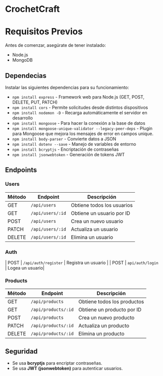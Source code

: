 # CrochetCraft
# Requisitos Previos
Antes de comenzar, asegúrate de tener instalado:
* Node.js
* MongoDB

## Dependecias
Instalar las siguientes dependencias para su funcionamiento:
* `npm install express` - Framework web para Node.js (GET, POST, DELETE, PUT, PATCH)
* `npm install cors` - Permite solicitudes desde distintos dispositivos
* `npm install nodemon -D` - Recarga automáticamente el servidor en desarrollo
* `npm install mongoose` - Para hacer la conexión a la base de datos
* `npm install mongoose-unique-validator --legacy-peer-deps` -  Plugin para Mongoose que mejora los mensajes de error en campos unique.
* `npm install body-parser` - Convierte datos a JSON
* `npm install dotenv --save` - Manejo de variables de entorno
* `npm install bcryptjs` - Encriptación de contraseñas
* `npm install jsonwebtoken` - Generación de tokens JWT

## Endpoints
### Users
| Método | Endpoint | Descripción |
|--------|---------|-------------|
| GET    | `/api/users` | Obtiene todos los usuarios |
| GET    | `/api/users/:id` | Obtiene un usuario por ID |
| POST   | `/api/users` | Crea un nuevo usuario |
| PATCH  | `/api/users/:id` | Actualiza un usuario |
| DELETE | `/api/users/:id` | Elimina un usuario |

### Auth
| POST | `/api/auth/register` | Registra un usuario |
| POST | `api/auth/login` | Logea un usuario|

### Products
| Método | Endpoint | Descripción |
|--------|---------|-------------|
| GET    | `/api/products` | Obtiene todos los productos |
| GET    | `/api/products/:id` | Obtiene un producto por ID |
| POST   | `/api/products` | Crea un nuevo producto |
| PATCH  | `/api/products/:id` | Actualiza un producto |
| DELETE | `/api/products/:id` | Elimina un producto |


## Seguridad
* Se usa **bcryptjs** para encriptar contraseñas.
* Se usa **JWT (jsonwebtoken)** para autenticar usuarios.
